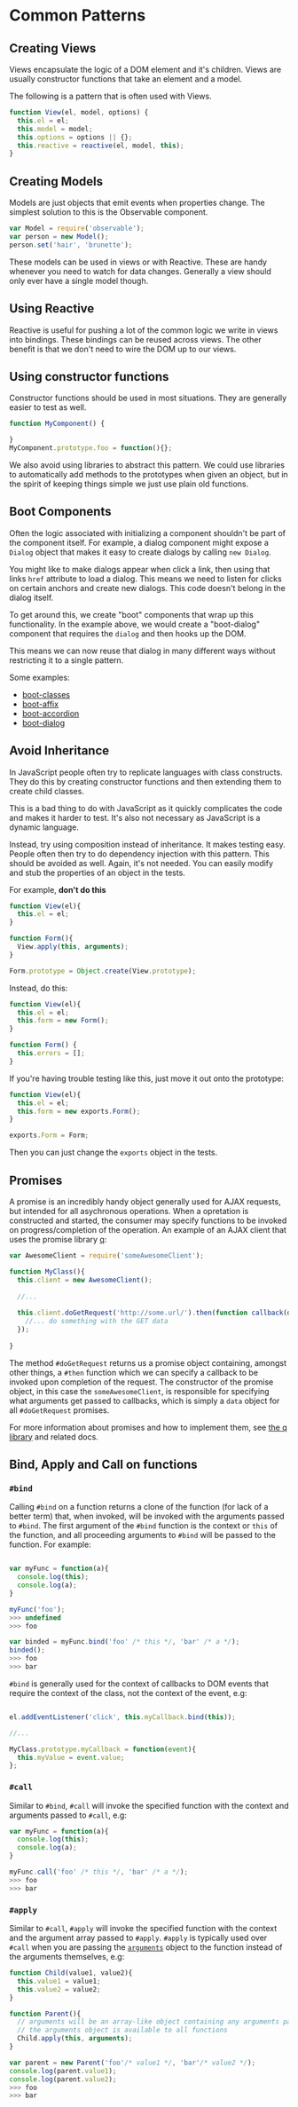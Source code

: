 # Common Patterns

## Creating Views

Views encapsulate the logic of a DOM element and it's children. Views are usually constructor functions that take an element and a model.

The following is a pattern that is often used with Views.

```js
function View(el, model, options) {
  this.el = el;
  this.model = model;
  this.options = options || {};
  this.reactive = reactive(el, model, this);
}
```

## Creating Models

Models are just objects that emit events when properties change. The simplest solution to this is the Observable component.

```js
var Model = require('observable');
var person = new Model();
person.set('hair', 'brunette');
```

These models can be used in views or with Reactive. These are handy whenever you need to watch for data changes. Generally a view should only ever have a single model though.

## Using Reactive

Reactive is useful for pushing a lot of the common logic we write in views into bindings. These bindings can be reused across views. The other benefit is that we don't need to wire the DOM up to our views.

## Using constructor functions

Constructor functions should be used in most situations. They are generally easier to test as well.

```js
function MyComponent() {

}
MyComponent.prototype.foo = function(){};
```

We also avoid using libraries to abstract this pattern. We could use libraries to automatically add methods to the prototypes when given an object, but in the spirit of keeping things simple we just use plain old functions.

## Boot Components

Often the logic associated with initializing a component shouldn't be part of the component itself. For example, a dialog component might expose a `Dialog` object that makes it easy to create dialogs by calling `new Dialog`. 

You might like to make dialogs appear when click a link, then using that links `href` attribute to load a dialog. This means we need to listen for clicks on certain anchors and create new dialogs. This code doesn't belong in the dialog itself.

To get around this, we create "boot" components that wrap up this functionality. In the example above, we would create a "boot-dialog" component that requires the `dialog` and then hooks up the DOM.

This means we can now reuse that dialog in many different ways without restricting it to a single pattern.

Some examples:

* [boot-classes](https://github.com/nib-components/boot-classes)
* [boot-affix](https://github.com/nib-components/boot-affix)
* [boot-accordion](https://github.com/nib-components/boot-accordion)
* [boot-dialog](https://github.com/nib-components/boot-dialog)

## Avoid Inheritance

In JavaScript people often try to replicate languages with class constructs. They do this by creating constructor functions and then extending them to create child classes. 

This is a bad thing to do with JavaScript as it quickly complicates the code and makes it harder to test. It's also not necessary as JavaScript is a dynamic language.

Instead, try using composition instead of inheritance. It makes testing easy. People often then try to do dependency injection with this pattern. This should be avoided as well. Again, it's not needed. You can easily modify and stub the properties of an object in the tests.

For example, **don't do this**

```js
function View(el){
  this.el = el;
}

function Form(){
  View.apply(this, arguments);
}

Form.prototype = Object.create(View.prototype);
```

Instead, do this:

```js
function View(el){
  this.el = el;
  this.form = new Form();
}

function Form() {
  this.errors = [];
}
```

If you're having trouble testing like this, just move it out onto the prototype:

```js
function View(el){
  this.el = el;
  this.form = new exports.Form();
}

exports.Form = Form;
```

Then you can just change the `exports` object in the tests. 

## Promises

A promise is an incredibly handy object generally used for AJAX requests, but intended for all asychronous operations. When a opretation is constructed and started, the consumer may specify functions to be invoked on progress/completion of the operation. An example of an AJAX client that uses the promise library [q](https://github.com/kriskowal/q):

```js
var AwesomeClient = require('someAwesomeClient');

function MyClass(){
  this.client = new AwesomeClient();
  
  //...
  
  this.client.doGetRequest('http://some.url/').then(function callback(data){
    //... do something with the GET data
  });
  
}

```

The method `#doGetRequest` returns us a promise object containing, amongst other things, a `#then` function which we can specify a callback to be invoked upon completion of the request. The constructor of the promise object, in this case the `someAwesomeClient`, is responsible for specifying what arguments get passed to callbacks, which is simply a `data` object for all `#doGetRequest` promises.

For more information about promises and how to implement them, see [the q library](https://github.com/kriskowal/q) and related docs.

## Bind, Apply and Call on functions

### `#bind`

Calling `#bind` on a function returns a clone of the function (for lack of a better term) that, when invoked, will be invoked with the arguments passed to `#bind`. The first argument of the `#bind` function is the context or `this` of the function, and all proceeding arguments to `#bind` will be passed to the function. For example:

```js

var myFunc = function(a){
  console.log(this);
  console.log(a);
}

myFunc('foo');
>>> undefined
>>> foo

var binded = myFunc.bind('foo' /* this */, 'bar' /* a */);
binded();
>>> foo
>>> bar

```

`#bind` is generally used for the context of callbacks to DOM events that require the context of the class, not the context of the event, e.g:

```js

el.addEventListener('click', this.myCallback.bind(this));

//...

MyClass.prototype.myCallback = function(event){
  this.myValue = event.value;
};

```

### `#call`

Similar to `#bind`, `#call` will invoke the specified function with the context and arguments passed to `#call`, e.g:

```js
var myFunc = function(a){
  console.log(this);
  console.log(a);
}

myFunc.call('foo' /* this */, 'bar' /* a */);
>>> foo
>>> bar
```

### `#apply`

Similar to `#call`, `#apply` will invoke the specified function with the context and the argument array passed to `#apply`. `#apply` is typically used over `#call` when you are passing the [`arguments`](https://developer.mozilla.org/en-US/docs/Web/JavaScript/Reference/Functions/arguments) object to the function instead of the arguments themselves, e.g:

```js
function Child(value1, value2){
  this.value1 = value1;
  this.value2 = value2;
}

function Parent(){
  // arguments will be an array-like object containing any arguments passed to Parent.
  // the arguments object is available to all functions
  Child.apply(this, arguments);
}

var parent = new Parent('foo'/* value1 */, 'bar'/* value2 */);
console.log(parent.value1);
console.log(parent.value2);
>>> foo
>>> bar
```
